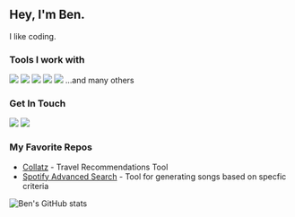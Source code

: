 ## Hey, I'm Ben. 
I like coding.

### Tools I work with
<img src="https://img.shields.io/badge/JavaScript-F7DF1E?style=for-the-badge&logo=javascript&logoColor=black"> <img src="https://img.shields.io/badge/Node.js-43853D?style=for-the-badge&logo=node.js&logoColor=white"> <img src="https://img.shields.io/badge/HTML5-E34F26?style=for-the-badge&logo=html5&logoColor=white"> <img src="https://img.shields.io/badge/CSS3-1572B6?style=for-the-badge&logo=css3&logoColor=white"> <img src="https://img.shields.io/badge/React-20232A?style=for-the-badge&logo=react&logoColor=61DAFB"> 
...and many others

### Get In Touch
<a href="https://www.linkedin.com/in/benjaminwedeen540//"><img src="https://img.shields.io/badge/LinkedIn-0077B5?style=for-the-badge&logo=linkedin&logoColor=white"></a> <a href="https://benwedeen.com"><img src="https://img.shields.io/badge/portfolio-0A0A0A?style=for-the-badge&logo=dev.to&logoColor=white"></a> 

### My Favorite Repos
* <a href="https://github.com/CUBigDataClass/Collatz">Collatz</a> - Travel Recommendations Tool
* <a href="https://github.com/Larjun/Advanced-Spotify-Search">Spotify Advanced Search</a> - Tool for generating songs based on specfic criteria

![Ben's GitHub stats](https://github-readme-stats.vercel.app/api?username=BWedeen&show_icons=true&theme=dark)
